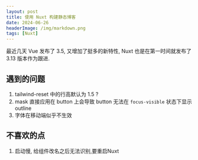 ```yaml
---
layout: post
title: 使用 Nuxt 构建静态博客
date: 2024-06-26
headerImage: /img/markdown.png
tags: [Nuxt]
---
```


最近几天 Vue 发布了 3.5, 又增加了挺多的新特性, Nuxt 也是在第一时间就发布了 3.13 版本作为跟进.

## 遇到的问题

1. tailwind-reset 中的行高默认为 1.5 ?
2. mask 直接应用在 button 上会导致 button 无法在 `focus-visible` 状态下显示outline
3. 字体在移动端似乎不生效

## 不喜欢的点

1. 启动慢, 给组件改名之后无法识别,要重启Nuxt
